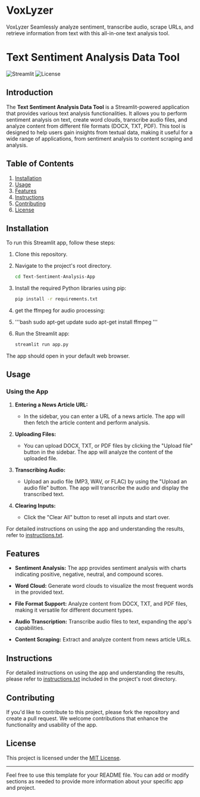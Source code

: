 # VoxLyzer
VoxLyzer Seamlessly analyze sentiment, transcribe audio, scrape URLs, and retrieve information from text with this all-in-one text analysis tool.


# Text Sentiment Analysis Data Tool

![Streamlit](https://img.shields.io/badge/built%20with-Streamlit-red?style=for-the-badge&logo=Streamlit)
![License](https://img.shields.io/badge/license-MIT-blue?style=for-the-badge)

## Introduction

The **Text Sentiment Analysis Data Tool** is a Streamlit-powered application that provides various text analysis functionalities. It allows you to perform sentiment analysis on text, create word clouds, transcribe audio files, and analyze content from different file formats (DOCX, TXT, PDF). This tool is designed to help users gain insights from textual data, making it useful for a wide range of applications, from sentiment analysis to content scraping and analysis.

## Table of Contents

1. [Installation](#installation)
2. [Usage](#usage)
3. [Features](#features)
4. [Instructions](#instructions)
5. [Contributing](#contributing)
6. [License](#license)

## Installation

To run this Streamlit app, follow these steps:

1. Clone this repository.
2. Navigate to the project's root directory.

   ```bash
   cd Text-Sentiment-Analysis-App
   ```

3. Install the required Python libraries using pip:

   ```bash
   pip install -r requirements.txt
   ```
4. get the ffmpeg for audio processing:
5. 
   '''bash
   sudo apt-get update
   sudo apt-get install ffmpeg
   '''
5. Run the Streamlit app:

   ```bash
   streamlit run app.py
   ```

The app should open in your default web browser.

## Usage

### Using the App

1. **Entering a News Article URL:**

   - In the sidebar, you can enter a URL of a news article. The app will then fetch the article content and perform analysis.

2. **Uploading Files:**

   - You can upload DOCX, TXT, or PDF files by clicking the "Upload file" button in the sidebar. The app will analyze the content of the uploaded file.

3. **Transcribing Audio:**

   - Upload an audio file (MP3, WAV, or FLAC) by using the "Upload an audio file" button. The app will transcribe the audio and display the transcribed text.

4. **Clearing Inputs:**

   - Click the "Clear All" button to reset all inputs and start over.

For detailed instructions on using the app and understanding the results, refer to [instructions.txt](instructions.txt).

## Features

- **Sentiment Analysis:** The app provides sentiment analysis with charts indicating positive, negative, neutral, and compound scores.

- **Word Cloud:** Generate word clouds to visualize the most frequent words in the provided text.

- **File Format Support:** Analyze content from DOCX, TXT, and PDF files, making it versatile for different document types.

- **Audio Transcription:** Transcribe audio files to text, expanding the app's capabilities.

- **Content Scraping:** Extract and analyze content from news article URLs.

## Instructions

For detailed instructions on using the app and understanding the results, please refer to [instructions.txt](instructions.txt) included in the project's root directory.

## Contributing

If you'd like to contribute to this project, please fork the repository and create a pull request. We welcome contributions that enhance the functionality and usability of the app.

## License

This project is licensed under the [MIT License](LICENSE).

---

Feel free to use this template for your README file. You can add or modify sections as needed to provide more information about your specific app and project.
